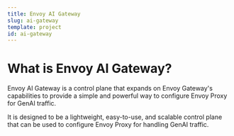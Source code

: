 ```yaml
---
title: Envoy AI Gateway
slug: ai-gateway
template: project
id: ai-gateway
---
```

# What is Envoy AI Gateway?

Envoy AI Gateway is a control plane that expands on Envoy Gateway's capabilities to provide a simple and powerful way to configure Envoy Proxy for GenAI traffic.

It is designed to be a lightweight, easy-to-use, and scalable control plane that can be used to configure Envoy Proxy for handling GenAI traffic.
